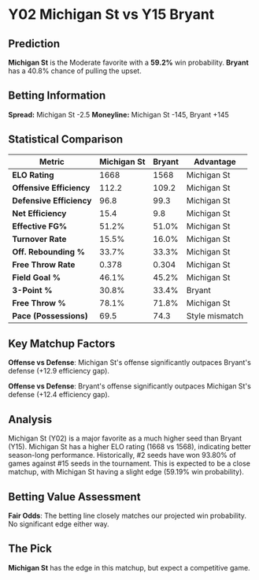 # Y02 Michigan St vs Y15 Bryant

## Prediction
**Michigan St** is the Moderate favorite with a **59.2%** win probability.
**Bryant** has a 40.8% chance of pulling the upset.

## Betting Information
**Spread:** Michigan St -2.5
**Moneyline:** Michigan St -145, Bryant +145

## Statistical Comparison

| Metric | Michigan St | Bryant | Advantage |
|--------|-----------------|-----------------|----------|
| **ELO Rating** | 1668 | 1568 | Michigan St |
| **Offensive Efficiency** | 112.2 | 109.2 | Michigan St |
| **Defensive Efficiency** | 96.8 | 99.3 | Michigan St |
| **Net Efficiency** | 15.4 | 9.8 | Michigan St |
| **Effective FG%** | 51.2% | 51.0% | Michigan St |
| **Turnover Rate** | 15.5% | 16.0% | Michigan St |
| **Off. Rebounding %** | 33.7% | 33.3% | Michigan St |
| **Free Throw Rate** | 0.378 | 0.304 | Michigan St |
| **Field Goal %** | 46.1% | 45.2% | Michigan St |
| **3-Point %** | 30.8% | 33.4% | Bryant |
| **Free Throw %** | 78.1% | 71.8% | Michigan St |
| **Pace (Possessions)** | 69.5 | 74.3 | Style mismatch |

## Key Matchup Factors

**Offense vs Defense**: Michigan St's offense significantly outpaces Bryant's defense (+12.9 efficiency gap).

**Offense vs Defense**: Bryant's offense significantly outpaces Michigan St's defense (+12.4 efficiency gap).

## Analysis

Michigan St (Y02) is a major favorite as a much higher seed than Bryant (Y15). Michigan St has a higher ELO rating (1668 vs 1568), indicating better season-long performance. Historically, #2 seeds have won 93.80% of games against #15 seeds in the tournament. This is expected to be a close matchup, with Michigan St having a slight edge (59.19% win probability).

## Betting Value Assessment

**Fair Odds**: The betting line closely matches our projected win probability. No significant edge either way.

## The Pick

**Michigan St** has the edge in this matchup, but expect a competitive game.

